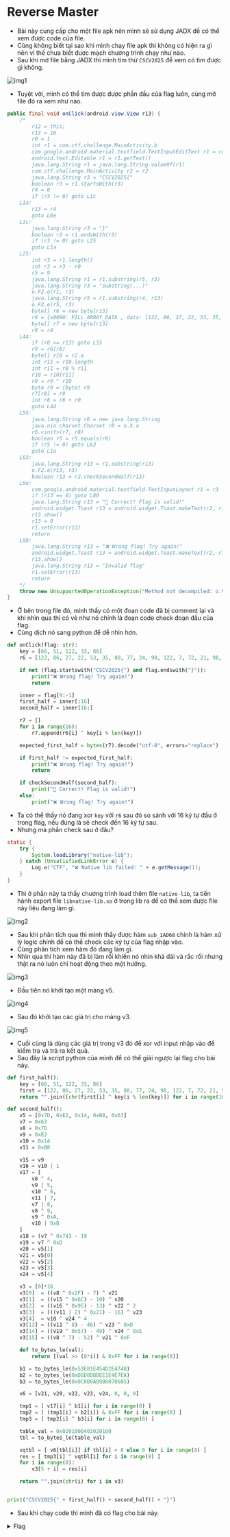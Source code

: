 # Reverse Master

- Bài này cung cấp cho một file apk nên mình sẽ sử dụng JADX để có thể xem được code của file.
- Cũng không biết tại sao khi mình chạy file apk thì không có hiện ra gì nên vì thế chưa biết được mạch chương trình chạy như nào.
- Sau khi mở file bằng JADX thì mình tìm thử `CSCV2025` để xem có tìm được gì không.

![img1](./images/img1.png)
- Tuyệt vời, mình có thể tìm được được phần đầu của flag luôn, cùng mở file đó ra xem như nào.

``` java
public final void onClick(android.view.View r13) {
    /*
        r12 = this;
        r13 = 16
        r0 = 1
        int r1 = com.ctf.challenge.MainActivity.b
        com.google.android.material.textfield.TextInputEditText r1 = com.google.android.material.textfield.TextInputEditText.this
        android.text.Editable r1 = r1.getText()
        java.lang.String r1 = java.lang.String.valueOf(r1)
        com.ctf.challenge.MainActivity r2 = r2
        java.lang.String r3 = "CSCV2025{"
        boolean r3 = r1.startsWith(r3)
        r4 = 0
        if (r3 != 0) goto L1c
    L1a:
        r13 = r4
        goto L6e
    L1c:
        java.lang.String r3 = "}"
        boolean r3 = r1.endsWith(r3)
        if (r3 != 0) goto L25
        goto L1a
    L25:
        int r3 = r1.length()
        int r3 = r3 - r0
        r5 = 9
        java.lang.String r1 = r1.substring(r5, r3)
        java.lang.String r3 = "substring(...)"
        o.F2.e(r1, r3)
        java.lang.String r5 = r1.substring(r4, r13)
        o.F2.e(r5, r3)
        byte[] r6 = new byte[r13]
        r6 = {x0090: FILL_ARRAY_DATA , data: [122, 86, 27, 22, 53, 35, 80, 77, 24, 98, 122, 7, 72, 21, 98, 114} // fill-array
        byte[] r7 = new byte[r13]
        r8 = r4
    L44:
        if (r8 >= r13) goto L55
        r9 = r6[r8]
        byte[] r10 = r2.a
        int r11 = r10.length
        int r11 = r8 % r11
        r10 = r10[r11]
        r9 = r9 ^ r10
        byte r9 = (byte) r9
        r7[r8] = r9
        int r8 = r8 + r0
        goto L44
    L55:
        java.lang.String r6 = new java.lang.String
        java.nio.charset.Charset r8 = o.X.a
        r6.<init>(r7, r8)
        boolean r5 = r5.equals(r6)
        if (r5 != 0) goto L63
        goto L1a
    L63:
        java.lang.String r13 = r1.substring(r13)
        o.F2.e(r13, r3)
        boolean r13 = r2.checkSecondHalf(r13)
    L6e:
        com.google.android.material.textfield.TextInputLayout r1 = r3
        if (r13 == 0) goto L80
        java.lang.String r13 = "🎉 Correct! Flag is valid!"
        android.widget.Toast r13 = android.widget.Toast.makeText(r2, r13, r0)
        r13.show()
        r13 = 0
        r1.setError(r13)
        return
    L80:
        java.lang.String r13 = "❌ Wrong flag! Try again!"
        android.widget.Toast r13 = android.widget.Toast.makeText(r2, r13, r4)
        r13.show()
        java.lang.String r13 = "Invalid flag"
        r1.setError(r13)
        return
    */
    throw new UnsupportedOperationException("Method not decompiled: o.ViewOnClickListenerC0153y3.onClick(android.view.View):void");
}
```

- Ở bên trong file đó, mình thấy có một đoạn code đã bị comment lại và khi nhìn qua thì có vẻ như nó chính là đoạn code check đoạn đầu của flag.
- Cùng dịch nó sang python để dễ nhìn hơn.

``` python
def onClick(flag: str):
    key = [66, 51, 122, 33, 86]
    r6 = [122, 86, 27, 22, 53, 35, 80, 77, 24, 98, 122, 7, 72, 21, 98, 114]

    if not (flag.startswith("CSCV2025{") and flag.endswith("}")):
        print("❌ Wrong flag! Try again!")
        return

    inner = flag[9:-1]
    first_half = inner[:16]
    second_half = inner[16:]

    r7 = []
    for i in range(16):
        r7.append(r6[i] ^ key[i % len(key)])

    expected_first_half = bytes(r7).decode("utf-8", errors="replace")

    if first_half != expected_first_half:
        print("❌ Wrong flag! Try again!")
        return

    if checkSecondHalf(second_half):
        print("🎉 Correct! Flag is valid!")
    else:
        print("❌ Wrong flag! Try again!")
```
- Ta có thể thấy nó đang xor `key` với `r6` sau đó so sánh với 16 ký tự đầu ở trong flag, nếu đúng là sẽ check đến 16 ký tự sau.
- Nhưng mà phần check sau ở đâu?

``` java
static {
    try {
        System.loadLibrary("native-lib");
    } catch (UnsatisfiedLinkError e) {
        Log.e("CTF", "❌ Native lib failed: " + e.getMessage());
    }
}
```
- Thì ở phần này ta thấy chương trình load thêm file `native-lib`, ta tiến hành export file `libnative-lib.so` ở trong lib ra để có thể xem được file này liệu đang làm gì.

![img2](./images/img2.png)
- Sau khi phân tích qua thì mình thấy được hàm `sub_1AD68` chính là hàm xử lý logic chính để có thể check các ký tự của flag nhập vào.
- Cùng phân tích xem hàm đó đang làm gì.
- Nhìn qua thì hàm này đã bị làm rối khiến nó nhìn khá dài và rắc rối nhưng thật ra nó luôn chỉ hoạt động theo một hướng.

![img3](./images/img3.png)
- Đầu tiên nó khởi tạo một mảng v5.

![img4](./images/img4.png)
- Sau đó khởi tạo các giá trị cho mảng v3.

![img5](./images/img5.png)
- Cuối cùng là dùng các giá trị trong v3 đó để xor với input nhập vào để kiểm tra và trả ra kết quả.
- Sau đây là script python của mình để có thể giải ngược lại flag cho bài này.

``` python
def first_half():
    key = [66, 51, 122, 33, 86]
    first = [122, 86, 27, 22, 53, 35, 80, 77, 24, 98, 122, 7, 72, 21, 98, 114]
    return "".join([chr(first[i] ^ key[i % len(key)]) for i in range(16)])

def second_half():
    v5 = [0x7D, 0xE2, 0x14, 0xB8, 0x63]
    v7 = 0x63
    v8 = 0x7D
    v9 = 0xE2
    v10 = 0x14
    v11 = 0xB8

    v15 = v9
    v16 = v10 | 1
    v17 = [
        v8 ^ 4,
        v9 | 5,
        v10 ^ 6,
        v11 | 7,
        v7 | 8,
        v8 ^ 9,
        v9 ^ 0xA,
        v10 | 0xB
    ]
    v18 = (v7 ^ 0x74) - 19
    v19 = v7 ^ 0xD
    v20 = v5[1]
    v21 = v5[0]
    v22 = v5[2]
    v23 = v5[3]
    v24 = v5[4]

    v3 = [0]*16
    v3[0]  = ((v8 ^ 0x2F) - 7) ^ v21
    v3[1]  = ((v15 ^ 0x6C) - 10) ^ v20
    v3[2]  = ((v16 ^ 0x95) - 13) ^ v22 ^ 2
    v3[3]  = (((v11 | 2) ^ 0x21) - 16) ^ v23
    v3[4]  = v18 ^ v24 ^ 4
    v3[13] = ((v11 ^ 8) - 46) ^ v23 ^ 0xD
    v3[14] = ((v19 ^ 0x57) - 49) ^ v24 ^ 0xE
    v3[15] = ((v8 ^ 7) - 52) ^ v21 ^ 0xF

    def to_bytes_le(val):
        return [(val >> (8*i)) & 0xFF for i in range(8)]

    b1 = to_bytes_le(0x53E81E454D2E4748)
    b2 = to_bytes_le(0xD5D8DBDEE1E4E7EA)
    b3 = to_bytes_le(0x0C0B0A0908070605)

    v6 = [v21, v20, v22, v23, v24, 0, 0, 0]

    tmp1 = [ v17[i] ^ b1[i] for i in range(8) ]
    tmp2 = [ (tmp1[i] + b2[i]) & 0xFF for i in range(8) ]
    tmp3 = [ tmp2[i] ^ b3[i] for i in range(8) ]

    table_val = 0x0201000403020100
    tbl = to_bytes_le(table_val)

    vqtbl = [ v6[tbl[i]] if tbl[i] < 8 else 0 for i in range(8) ]
    res = [ tmp3[i] ^ vqtbl[i] for i in range(8) ]
    for i in range(8):
        v3[5 + i] = res[i]

    return "".join(chr(i) for i in v3)


print("CSCV2025{" + first_half() + second_half() + "}")
```
- Sau khi chạy code thì mình đã có flag cho bài này.

<details>
<summary style="cursor: pointer">Flag</summary>

```
CSCV2025{8ea7cac7948424406fe3ccc3cf2197e4}
```
</details>